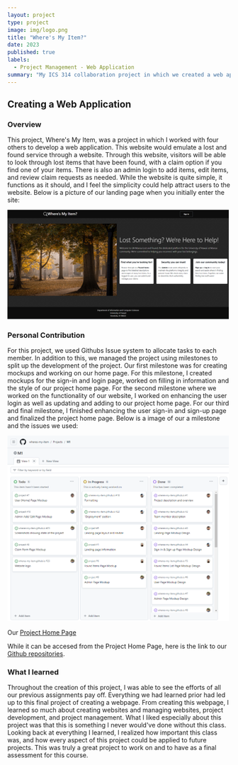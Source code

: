 ```yaml
---
layout: project
type: project
image: img/logo.png
title: "Where's My Item?"
date: 2023
published: true
labels:
  - Project Management - Web Application
summary: "My ICS 314 collaboration project in which we created a web application for Lost and Found items on UH campus."
---
```


## Creating a Web Application
### Overview
This project, Where's My Item, was a project in which I worked with four others to develop a web application. This website would emulate a lost and found service through a website. Through this website, visitors will be able to look through lost items that have been found, with a claim option if you find one of your items. There is also an admin login to add items, edit items, and review claim requests as needed. While the website is quite simple, it functions as it should, and I feel the simplicity could help attract users to the website. Below is a picture of our landing page when you initially enter the site:

<img width="500px" src="../img/home-page.png" alt="Where's My Item Home Page" >

### Personal Contribution
For this project, we used Githubs Issue system to allocate tasks to each member. In addition to this, we managed the project using milestones to split up the development of the project. Our first milestone was for creating mockups and working on our home page. For this milestone, I created mockups for the sign-in and login page, worked on filling in information and the style of our project home page. For the second milestone where we worked on the functionality of our website, I worked on enhancing the user login as well as updating and adding to our project home page. For our third and final milestone, I finished enhancing the user sign-in and sign-up page and finalized the project home page. Below is a image of our a milestone and the issues we used:

<img width="500px" src="../img/project-board-1.png" alt="Where's My Item Home Page" >

Our <a href="https://wheres-my-item.github.io/">Project Home Page</a> 

While it can be accesed from the Project Home Page, here is the link to our <a href="https://github.com/orgs/wheres-my-item/repositories">Github repositories</a>.

### What I learned
Throughout the creation of this project, I was able to see the efforts of all our previous assignments pay off. Everything we had learned prior had led up to this final project of creating a webpage. From creating this webpage, I learned so much about creating websites and managing websites, project development, and project management. What I liked especially about this project was that this is something I never would've done without this class. Looking back at everything I learned, I realized how important this class was, and how every aspect of this project could be applied to future projects. This was truly a great project to work on and to have as a final assessment for this course.
